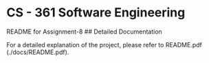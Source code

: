 <h1>CS - 361 Software Engineering</h1>
README for Assignment-8
## Detailed Documentation

For a detailed explanation of the project, please refer to README.pdf (./docs/README.pdf).
